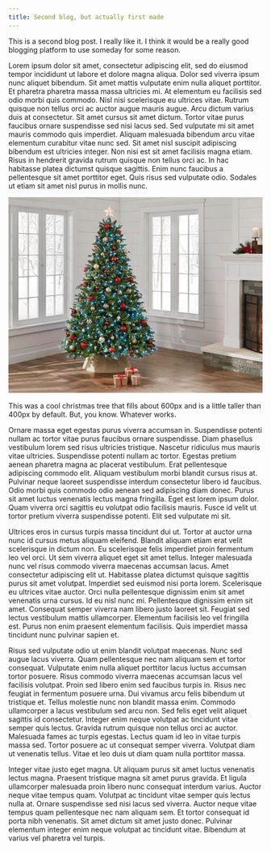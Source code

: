 ```yaml
---
title: Second blog, but actually first made
---
```


This is a second blog post. I really like it. I think it would be a really good blogging platform to use someday for some reason. 

Lorem ipsum dolor sit amet, consectetur adipiscing elit, sed do eiusmod tempor incididunt ut labore et dolore magna aliqua. Dolor sed viverra ipsum nunc aliquet bibendum. Sit amet mattis vulputate enim nulla aliquet porttitor. Et pharetra pharetra massa massa ultricies mi. At elementum eu facilisis sed odio morbi quis commodo. Nisl nisi scelerisque eu ultrices vitae. Rutrum quisque non tellus orci ac auctor augue mauris augue. Arcu dictum varius duis at consectetur. Sit amet cursus sit amet dictum. Tortor vitae purus faucibus ornare suspendisse sed nisi lacus sed. Sed vulputate mi sit amet mauris commodo quis imperdiet. Aliquam malesuada bibendum arcu vitae elementum curabitur vitae nunc sed. Sit amet nisl suscipit adipiscing bibendum est ultricies integer. Non nisi est sit amet facilisis magna etiam. Risus in hendrerit gravida rutrum quisque non tellus orci ac. In hac habitasse platea dictumst quisque sagittis. Enim nunc faucibus a pellentesque sit amet porttitor eget. Quis risus sed vulputate odio. Sodales ut etiam sit amet nisl purus in mollis nunc.

![Christmas Tree](/img/featured-christmas-trees.jpg)

<p class="caption">This was a cool christmas tree that fills about 600px and is a little taller than 400px by default. But, you know. Whatever works. </p>

Ornare massa eget egestas purus viverra accumsan in. Suspendisse potenti nullam ac tortor vitae purus faucibus ornare suspendisse. Diam phasellus vestibulum lorem sed risus ultricies tristique. Nascetur ridiculus mus mauris vitae ultricies. Suspendisse potenti nullam ac tortor. Egestas pretium aenean pharetra magna ac placerat vestibulum. Erat pellentesque adipiscing commodo elit. Aliquam vestibulum morbi blandit cursus risus at. Pulvinar neque laoreet suspendisse interdum consectetur libero id faucibus. Odio morbi quis commodo odio aenean sed adipiscing diam donec. Purus sit amet luctus venenatis lectus magna fringilla. Eget est lorem ipsum dolor. Quam viverra orci sagittis eu volutpat odio facilisis mauris. Fusce id velit ut tortor pretium viverra suspendisse potenti. Elit sed vulputate mi sit.

Ultrices eros in cursus turpis massa tincidunt dui ut. Tortor at auctor urna nunc id cursus metus aliquam eleifend. Blandit aliquam etiam erat velit scelerisque in dictum non. Eu scelerisque felis imperdiet proin fermentum leo vel orci. Ut sem viverra aliquet eget sit amet tellus. Integer malesuada nunc vel risus commodo viverra maecenas accumsan lacus. Amet consectetur adipiscing elit ut. Habitasse platea dictumst quisque sagittis purus sit amet volutpat. Imperdiet sed euismod nisi porta lorem. Scelerisque eu ultrices vitae auctor. Orci nulla pellentesque dignissim enim sit amet venenatis urna cursus. Id eu nisl nunc mi. Pellentesque dignissim enim sit amet. Consequat semper viverra nam libero justo laoreet sit. Feugiat sed lectus vestibulum mattis ullamcorper. Elementum facilisis leo vel fringilla est. Purus non enim praesent elementum facilisis. Quis imperdiet massa tincidunt nunc pulvinar sapien et.

Risus sed vulputate odio ut enim blandit volutpat maecenas. Nunc sed augue lacus viverra. Quam pellentesque nec nam aliquam sem et tortor consequat. Vulputate enim nulla aliquet porttitor lacus luctus accumsan tortor posuere. Risus commodo viverra maecenas accumsan lacus vel facilisis volutpat. Proin sed libero enim sed faucibus turpis in. Risus nec feugiat in fermentum posuere urna. Dui vivamus arcu felis bibendum ut tristique et. Tellus molestie nunc non blandit massa enim. Commodo ullamcorper a lacus vestibulum sed arcu non. Sed felis eget velit aliquet sagittis id consectetur. Integer enim neque volutpat ac tincidunt vitae semper quis lectus. Gravida rutrum quisque non tellus orci ac auctor. Malesuada fames ac turpis egestas. Lectus quam id leo in vitae turpis massa sed. Tortor posuere ac ut consequat semper viverra. Volutpat diam ut venenatis tellus. Vitae et leo duis ut diam quam nulla porttitor massa.

Integer vitae justo eget magna. Ut aliquam purus sit amet luctus venenatis lectus magna. Praesent tristique magna sit amet purus gravida. Et ligula ullamcorper malesuada proin libero nunc consequat interdum varius. Auctor neque vitae tempus quam. Volutpat ac tincidunt vitae semper quis lectus nulla at. Ornare suspendisse sed nisi lacus sed viverra. Auctor neque vitae tempus quam pellentesque nec nam aliquam sem. Et tortor consequat id porta nibh venenatis. Sit amet dictum sit amet justo donec. Pulvinar elementum integer enim neque volutpat ac tincidunt vitae. Bibendum at varius vel pharetra vel turpis.
